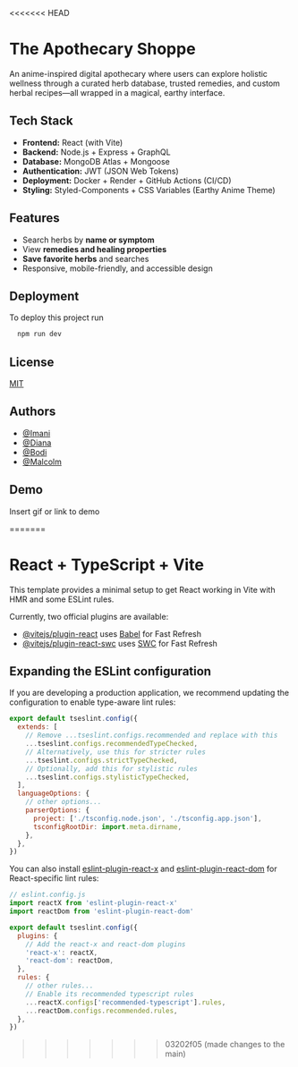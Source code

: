 <<<<<<< HEAD

# The Apothecary Shoppe

An anime-inspired digital apothecary where users can explore holistic wellness through a curated herb database, trusted remedies, and custom herbal recipes—all wrapped in a magical, earthy interface.


## Tech Stack
- **Frontend:** React (with Vite)
- **Backend:** Node.js + Express + GraphQL
- **Database:** MongoDB Atlas + Mongoose
- **Authentication:** JWT (JSON Web Tokens)
- **Deployment:** Docker + Render + GitHub Actions (CI/CD)
- **Styling:** Styled-Components + CSS Variables (Earthy Anime Theme)

## Features

- Search herbs by **name or symptom**
- View **remedies and healing properties**
- **Save favorite herbs** and searches
- Responsive, mobile-friendly, and accessible design


## Deployment

To deploy this project run

```bash
  npm run dev
```


## License

[MIT](https://choosealicense.com/licenses/mit/)


## Authors

- [@Imani](https://www.github.com/neopoku)
- [@Diana](https://github.com/Bahashem)
- [@Bodi](https://www.github.com/bhaktabodi108)
- [@Malcolm](https://www.github.com/KingRaii)


## Demo

Insert gif or link to demo

=======
# React + TypeScript + Vite

This template provides a minimal setup to get React working in Vite with HMR and some ESLint rules.

Currently, two official plugins are available:

- [@vitejs/plugin-react](https://github.com/vitejs/vite-plugin-react/blob/main/packages/plugin-react) uses [Babel](https://babeljs.io/) for Fast Refresh
- [@vitejs/plugin-react-swc](https://github.com/vitejs/vite-plugin-react/blob/main/packages/plugin-react-swc) uses [SWC](https://swc.rs/) for Fast Refresh

## Expanding the ESLint configuration

If you are developing a production application, we recommend updating the configuration to enable type-aware lint rules:

```js
export default tseslint.config({
  extends: [
    // Remove ...tseslint.configs.recommended and replace with this
    ...tseslint.configs.recommendedTypeChecked,
    // Alternatively, use this for stricter rules
    ...tseslint.configs.strictTypeChecked,
    // Optionally, add this for stylistic rules
    ...tseslint.configs.stylisticTypeChecked,
  ],
  languageOptions: {
    // other options...
    parserOptions: {
      project: ['./tsconfig.node.json', './tsconfig.app.json'],
      tsconfigRootDir: import.meta.dirname,
    },
  },
})
```

You can also install [eslint-plugin-react-x](https://github.com/Rel1cx/eslint-react/tree/main/packages/plugins/eslint-plugin-react-x) and [eslint-plugin-react-dom](https://github.com/Rel1cx/eslint-react/tree/main/packages/plugins/eslint-plugin-react-dom) for React-specific lint rules:

```js
// eslint.config.js
import reactX from 'eslint-plugin-react-x'
import reactDom from 'eslint-plugin-react-dom'

export default tseslint.config({
  plugins: {
    // Add the react-x and react-dom plugins
    'react-x': reactX,
    'react-dom': reactDom,
  },
  rules: {
    // other rules...
    // Enable its recommended typescript rules
    ...reactX.configs['recommended-typescript'].rules,
    ...reactDom.configs.recommended.rules,
  },
})
```
>>>>>>> 03202f05 (made changes to the main)
